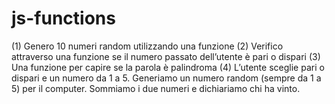 # js-functions
(1) Genero 10 numeri random utilizzando una funzione (2) Verifico attraverso una funzione se il numero passato dell’utente è pari o dispari (3) Una funzione per capire se la parola è palindroma (4) L’utente sceglie pari o dispari e un numero  da 1 a 5.  Generiamo un numero random (sempre da 1 a 5) per il computer.  Sommiamo i due numeri e dichiariamo chi ha vinto.
